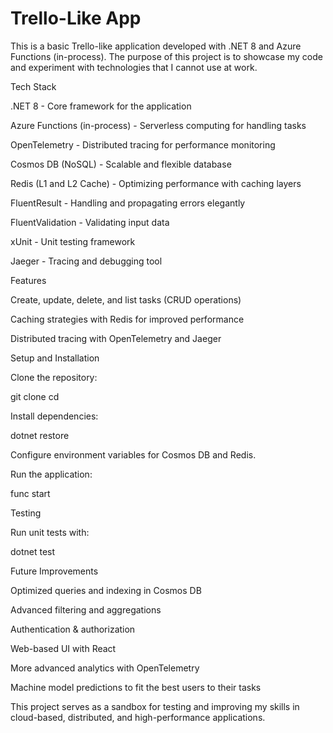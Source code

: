 # Trello-Like App

This is a basic Trello-like application developed with .NET 8 and Azure Functions (in-process). The purpose of this project is to showcase my code and experiment with technologies that I cannot use at work.

Tech Stack

.NET 8 - Core framework for the application

Azure Functions (in-process) - Serverless computing for handling tasks

OpenTelemetry - Distributed tracing for performance monitoring

Cosmos DB (NoSQL) - Scalable and flexible database

Redis (L1 and L2 Cache) - Optimizing performance with caching layers

FluentResult - Handling and propagating errors elegantly

FluentValidation - Validating input data

xUnit - Unit testing framework

Jaeger - Tracing and debugging tool

Features

Create, update, delete, and list tasks (CRUD operations)

Caching strategies with Redis for improved performance

Distributed tracing with OpenTelemetry and Jaeger

Setup and Installation

Clone the repository:

git clone <repository-url>
cd <repository-folder>

Install dependencies:

dotnet restore

Configure environment variables for Cosmos DB and Redis.

Run the application:

func start

Testing

Run unit tests with:

dotnet test

Future Improvements

Optimized queries and indexing in Cosmos DB

Advanced filtering and aggregations

Authentication & authorization

Web-based UI with React

More advanced analytics with OpenTelemetry

Machine model predictions to fit the best users to their tasks 

This project serves as a sandbox for testing and improving my skills in cloud-based, distributed, and high-performance applications.